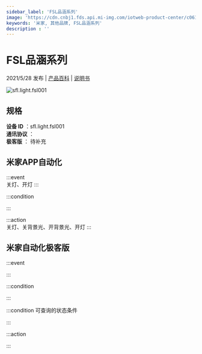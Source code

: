 ```yaml
---
sidebar_label: 'FSL品涵系列'
image: 'https://cdn.cnbj1.fds.api.mi-img.com/iotweb-product-center/c0617ff8d683b158245d66468e240bd1_未标题-11.png?GalaxyAccessKeyId=AKVGLQWBOVIRQ3XLEW&Expires=9223372036854775807&Signature=clE5F0fPLxVGGjDpW1Ag/Wql9Ko='
keywords: '米家, 其他品牌, FSL品涵系列'
description : ''
---
```

# FSL品涵系列

2021/5/28 发布 | [产品百科](https://home.mi.com/webapp/content/baike/product/index.html?model=sfl.light.fsl001/) | [说明书](https://home.mi.com/views/introduction.html?model=sfl.light.fsl001&region=cn)

![sfl.light.fsl001](https://cdn.cnbj1.fds.api.mi-img.com/iotweb-product-center/c0617ff8d683b158245d66468e240bd1_未标题-11.png?GalaxyAccessKeyId=AKVGLQWBOVIRQ3XLEW&Expires=9223372036854775807&Signature=clE5F0fPLxVGGjDpW1Ag/Wql9Ko=)

## 规格  
> 
**设备 ID** ：sfl.light.fsl001  
**通讯协议** ：  
**极客版**  ： 待补充 


## 米家APP自动化  

:::event  
关灯、开灯
:::

:::condition  

:::

:::action   
关灯、关背景光、开背景光、开灯
:::

## 米家自动化极客版  

:::event  

:::

:::condition  

:::

:::condition 可查询的状态条件  

:::

:::action  

:::

        
